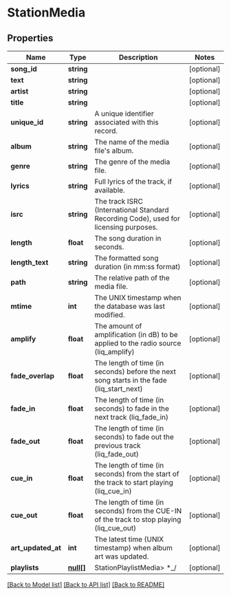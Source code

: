 # StationMedia

## Properties
Name | Type | Description | Notes
------------ | ------------- | ------------- | -------------
**song_id** | **string** |  | [optional] 
**text** | **string** |  | [optional] 
**artist** | **string** |  | [optional] 
**title** | **string** |  | [optional] 
**unique_id** | **string** | A unique identifier associated with this record. | [optional] 
**album** | **string** | The name of the media file&#x27;s album. | [optional] 
**genre** | **string** | The genre of the media file. | [optional] 
**lyrics** | **string** | Full lyrics of the track, if available. | [optional] 
**isrc** | **string** | The track ISRC (International Standard Recording Code), used for licensing purposes. | [optional] 
**length** | **float** | The song duration in seconds. | [optional] 
**length_text** | **string** | The formatted song duration (in mm:ss format) | [optional] 
**path** | **string** | The relative path of the media file. | [optional] 
**mtime** | **int** | The UNIX timestamp when the database was last modified. | [optional] 
**amplify** | **float** | The amount of amplification (in dB) to be applied to the radio source (liq_amplify) | [optional] 
**fade_overlap** | **float** | The length of time (in seconds) before the next song starts in the fade (liq_start_next) | [optional] 
**fade_in** | **float** | The length of time (in seconds) to fade in the next track (liq_fade_in) | [optional] 
**fade_out** | **float** | The length of time (in seconds) to fade out the previous track (liq_fade_out) | [optional] 
**cue_in** | **float** | The length of time (in seconds) from the start of the track to start playing (liq_cue_in) | [optional] 
**cue_out** | **float** | The length of time (in seconds) from the CUE-IN of the track to stop playing (liq_cue_out) | [optional] 
**art_updated_at** | **int** | The latest time (UNIX timestamp) when album art was updated. | [optional] 
**playlists** | [**null[]**](.md) | StationPlaylistMedia&gt; *_/ | [optional] 

[[Back to Model list]](../../README.md#documentation-for-models) [[Back to API list]](../../README.md#documentation-for-api-endpoints) [[Back to README]](../../README.md)

